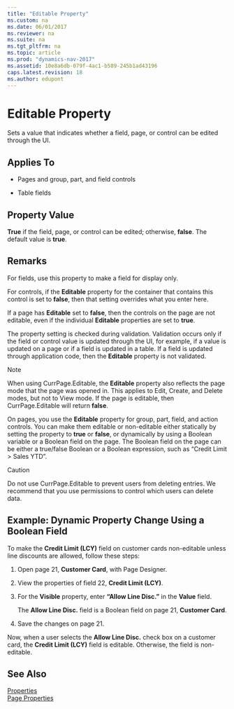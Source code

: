 ```yaml
---
title: "Editable Property"
ms.custom: na
ms.date: 06/01/2017
ms.reviewer: na
ms.suite: na
ms.tgt_pltfrm: na
ms.topic: article
ms.prod: "dynamics-nav-2017"
ms.assetid: 10e8a6db-079f-4ac1-b589-245b1ad43196
caps.latest.revision: 18
ms.author: edupont
---
```

# Editable Property
Sets a value that indicates whether a field, page, or control can be edited through the UI.  

## Applies To  

-   Pages and group, part, and field controls  

-   Table fields  

## Property Value  
 **True** if the field, page, or control can be edited; otherwise, **false**. The default value is **true**.  

## Remarks  
 For fields, use this property to make a field for display only.  

 For controls, if the **Editable** property for the container that contains this control is set to **false**, then that setting overrides what you enter here.  

 If a page has **Editable** set to **false**, then the controls on the page are not editable, even if the individual **Editable** properties are set to **true**.  

 The property setting is checked during validation. Validation occurs only if the field or control value is updated through the UI, for example, if a value is updated on a page or if a field is updated in a table. If a field is updated through application code, then the **Editable** property is not validated.  

> [!NOTE]  
>  When using CurrPage.Editable, the **Editable** property also reflects the page mode that the page was opened in. This applies to Edit, Create, and Delete modes, but not to View mode. If the page is editable, then CurrPage.Editable will return **false**.  

 On pages, you use the **Editable** property for group, part, field, and action controls. You can make them editable or non-editable either statically by setting the property to **true** or **false**, or dynamically by using a Boolean variable or a Boolean field on the page. The Boolean field on the page can be either a true/false Boolean or a Boolean expression, such as “Credit Limit > Sales YTD”.  

> [!CAUTION]  
>  Do not use CurrPage.Editable to prevent users from deleting entries. We recommend that you use permissions to control which users can delete data.  

## Example: Dynamic Property Change Using a Boolean Field  
 To make the **Credit Limit \(LCY\)** field on customer cards non-editable unless line discounts are allowed, follow these steps:  

1.  Open page 21, **Customer Card**, with Page Designer.  

2.  View the properties of field 22, **Credit Limit \(LCY\)**.  

3.  For the **Visible** property, enter **“Allow Line Disc.”** in the **Value** field.  

     The **Allow Line Disc.** field is a Boolean field on page 21, **Customer Card**.  

4.  Save the changes on page 21.  

 Now, when a user selects the **Allow Line Disc.** check box on a customer card, the **Credit Limit \(LCY\)** field is editable. Otherwise, the field is non-editable.  

## See Also  
 [Properties](Properties.md)   
 [Page Properties](Page-Properties.md)
